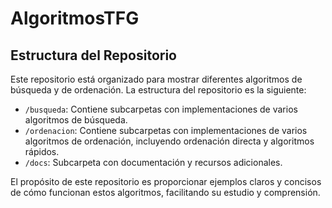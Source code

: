 # AlgoritmosTFG

## Estructura del Repositorio
Este repositorio está organizado para mostrar diferentes algoritmos de búsqueda y de ordenación. La estructura del repositorio es la siguiente:

- `/busqueda`: Contiene subcarpetas con implementaciones de varios algoritmos de búsqueda.
- `/ordenacion`: Contiene subcarpetas con implementaciones de varios algoritmos de ordenación, incluyendo ordenación directa y algoritmos rápidos.
- `/docs`: Subcarpeta con documentación y recursos adicionales.

El propósito de este repositorio es proporcionar ejemplos claros y concisos de cómo funcionan estos algoritmos, facilitando su estudio y comprensión.
